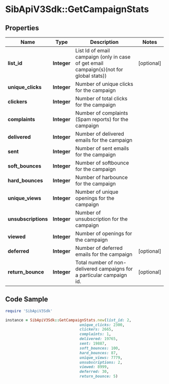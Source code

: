 # SibApiV3Sdk::GetCampaignStats

## Properties

Name | Type | Description | Notes
------------ | ------------- | ------------- | -------------
**list_id** | **Integer** | List Id of email campaign (only in case of get email campaign(s)(not for global stats)) | [optional] 
**unique_clicks** | **Integer** | Number of unique clicks for the campaign | 
**clickers** | **Integer** | Number of total clicks for the campaign | 
**complaints** | **Integer** | Number of complaints (Spam reports) for the campaign | 
**delivered** | **Integer** | Number of delivered emails for the campaign | 
**sent** | **Integer** | Number of sent emails for the campaign | 
**soft_bounces** | **Integer** | Number of softbounce for the campaign | 
**hard_bounces** | **Integer** | Number of harbounce for the campaign | 
**unique_views** | **Integer** | Number of unique openings for the campaign | 
**unsubscriptions** | **Integer** | Number of unsubscription for the campaign | 
**viewed** | **Integer** | Number of openings for the campaign | 
**deferred** | **Integer** | Number of deferred emails for the campaign | [optional] 
**return_bounce** | **Integer** | Total number of non-delivered campaigns for a particular campaign id. | [optional] 

## Code Sample

```ruby
require 'SibApiV3Sdk'

instance = SibApiV3Sdk::GetCampaignStats.new(list_id: 2,
                                 unique_clicks: 2300,
                                 clickers: 2665,
                                 complaints: 1,
                                 delivered: 19765,
                                 sent: 19887,
                                 soft_bounces: 100,
                                 hard_bounces: 87,
                                 unique_views: 7779,
                                 unsubscriptions: 2,
                                 viewed: 8999,
                                 deferred: 30,
                                 return_bounce: 5)
```


